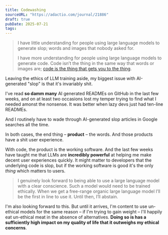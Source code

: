 ```yaml
---
title: Codewashing
sourceURL: "https://adactio.com/journal/21886"
draft: true
pubDate: 2025-07-21
tags: 
---
```


> I have little understanding for people using large language models to generate slop; words and images that nobody asked for.
> 
> I have more understanding for people using large language models to generate code. Code isn’t the thing in the same way that words or images are; [code is the thing that gets you to the thing](https://youtu.be/QeY_5n75zPM?si=7Yajowz6aHEoL07u).

Leaving the ethics of LLM training aside, my biggest issue with AI-generated "slop" is that it's invariably shit.

I've read **so damm many** AI generated READMEs on GitHub in the last few weeks, and on at least two occasions lost my temper trying to find what I needed amonst the nonsense. It was better when lazy devs just had ten-line READMEs.

And I routinely have to wade through AI-generated slop articles in Google searches all the time.

In both cases, the end thing – **product** – the words. And those products have a shit user experience.

With code, the product is the working software. And the last few weeks have taught me that LLMs are **incredibly powerful** at helping me make decent user experiences quickly. It might matter to developers that the underlying code is slop, but if the working software is good it's the only *thing* which matters to users.

> I genuinely look forward to being able to use a large language model with a clear conscience. Such a model would need to be trained ethically. When we get a free-range organic large language model I’ll be the first in line to use it. Until then, I’ll abstain.

I'm also looking forward to this. But until it arrives, I'm content to use un-ethical models for the same reason – if I'm trying to gain weight – I'll happily eat un-ethical meat in the absence of alternatives. **Doing so is has a sufficiently high impact on my quality of life that it outweighs my ethical concerns**.
